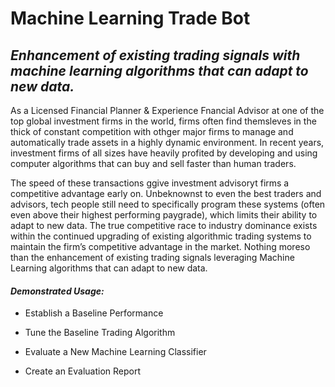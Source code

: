 # Machine Learning Trade Bot

## *Enhancement of existing trading signals with machine learning algorithms that can adapt to new data.*

As a Licensed Financial Planner & Experience Fnancial Advisor at one of the top global investment firms in the world, firms often find themsleves in the thick of constant competition with othger major firms to manage and automatically trade assets in a highly dynamic environment. In recent years, investment firms of all sizes have heavily profited by developing and using computer algorithms that can buy and sell faster than human traders.

The speed of these transactions ggive investment advisoryt firms a competitive advantage early on. Unbeknownst to even the best traders and advisors, tech people still need to specifically program these systems (often even above their highest performing paygrade), which limits their ability to adapt to new data. The true competitive race to industry dominance exists within the continued upgrading of existing algorithmic trading systems to maintain the firm’s competitive advantage in the market. Nothing moreso than the enhancement of existing trading signals leveraging Machine Learning algorithms that can adapt to new data.

#### *Demonstrated Usage:*

* Establish a Baseline Performance

* Tune the Baseline Trading Algorithm

* Evaluate a New Machine Learning Classifier

* Create an Evaluation Report

